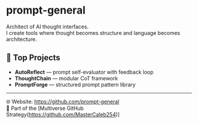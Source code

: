 # prompt-general


Architect of AI thought interfaces.  
I create tools where thought becomes structure and language becomes architecture.

## 🧩 Top Projects
- **AutoReflect** — prompt self-evaluator with feedback loop
- **ThoughtChain** — modular CoT framework
- **PromptForge** — structured prompt pattern library

---

🌐 Website: https://github.com/prompt-general  
🔗 Part of the [Multiverse GitHub Strategy(https://github.com/MasterCaleb254)]

